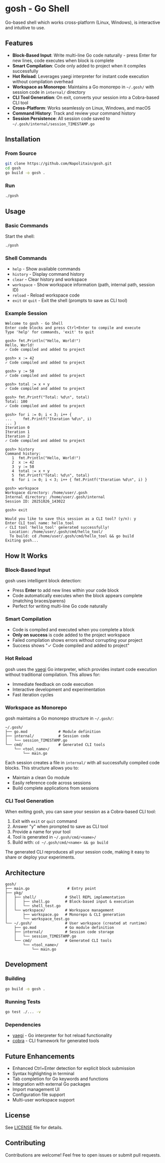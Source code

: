 # gosh - Go Shell

Go-based shell which works cross-platform (Linux, Windows), is interactive and intuitive to use.

## Features

- **Block-Based Input**: Write multi-line Go code naturally - press Enter for new lines, code executes when block is complete
- **Smart Compilation**: Code only added to project when it compiles successfully
- **Hot Reload**: Leverages yaegi interpreter for instant code execution without compilation overhead
- **Workspace as Monorepo**: Maintains a Go monorepo in `~/.gosh/` with session code in `internal/` directory
- **CLI Tool Generation**: On exit, converts your session into a Cobra-based CLI tool
- **Cross-Platform**: Works seamlessly on Linux, Windows, and macOS
- **Command History**: Track and review your command history
- **Session Persistence**: All session code saved to `~/.gosh/internal/session_TIMESTAMP.go`

## Installation

### From Source

```bash
git clone https://github.com/Napolitain/gosh.git
cd gosh
go build -o gosh .
```

### Run

```bash
./gosh
```

## Usage

### Basic Commands

Start the shell:
```bash
./gosh
```

### Shell Commands

- `help` - Show available commands
- `history` - Display command history
- `clear` - Clear history and workspace
- `workspace` - Show workspace information (path, internal path, session ID)
- `reload` - Reload workspace code
- `exit` or `quit` - Exit the shell (prompts to save as CLI tool)

### Example Session

```
Welcome to gosh - Go Shell
Enter code blocks and press Ctrl+Enter to compile and execute
Type 'help' for commands, 'exit' to quit

gosh> fmt.Println("Hello, World!")
Hello, World!
✓ Code compiled and added to project

gosh> x := 42
✓ Code compiled and added to project

gosh> y := 58
✓ Code compiled and added to project

gosh> total := x + y
✓ Code compiled and added to project

gosh> fmt.Printf("Total: %d\n", total)
Total: 100
✓ Code compiled and added to project

gosh> for i := 0; i < 3; i++ {
...     fmt.Printf("Iteration %d\n", i)
... }
Iteration 0
Iteration 1
Iteration 2
✓ Code compiled and added to project

gosh> history
Command history:
   1  fmt.Println("Hello, World!")
   2  x := 42
   3  y := 58
   4  total := x + y
   5  fmt.Printf("Total: %d\n", total)
   6  for i := 0; i < 3; i++ { fmt.Printf("Iteration %d\n", i) }

gosh> workspace
Workspace directory: /home/user/.gosh
Internal directory: /home/user/.gosh/internal
Session ID: 20251026_143022

gosh> exit

Would you like to save this session as a CLI tool? (y/n): y
Enter CLI tool name: hello_tool
✓ CLI tool 'hello_tool' generated successfully!
  Location: /home/user/.gosh/cmd/hello_tool/
  To build: cd /home/user/.gosh/cmd/hello_tool && go build
Exiting gosh...
```

## How It Works

### Block-Based Input

gosh uses intelligent block detection:
- Press **Enter** to add new lines within your code block
- Code automatically executes when the block appears complete (matching braces/parens)
- Perfect for writing multi-line Go code naturally

### Smart Compilation

- Code is compiled and executed when you complete a block
- **Only on success** is code added to the project workspace
- Failed compilation shows errors without corrupting your project
- Success shows "✓ Code compiled and added to project"

### Hot Reload

gosh uses the [yaegi](https://github.com/traefik/yaegi) Go interpreter, which provides instant code execution without traditional compilation. This allows for:

- Immediate feedback on code execution
- Interactive development and experimentation
- Fast iteration cycles

### Workspace as Monorepo

gosh maintains a Go monorepo structure in `~/.gosh/`:

```
~/.gosh/
├── go.mod              # Module definition
├── internal/           # Session code
│   └── session_TIMESTAMP.go
└── cmd/                # Generated CLI tools
    └── <tool_name>/
        └── main.go
```

Each session creates a file in `internal/` with all successfully compiled code blocks. This structure allows you to:
- Maintain a clean Go module
- Easily reference code across sessions
- Build complete applications from sessions

### CLI Tool Generation

When exiting gosh, you can save your session as a Cobra-based CLI tool:

1. Exit with `exit` or `quit` command
2. Answer "y" when prompted to save as CLI tool
3. Provide a name for your tool
4. Tool is generated in `~/.gosh/cmd/<name>/`
5. Build with: `cd ~/.gosh/cmd/<name> && go build`

The generated CLI reproduces all your session code, making it easy to share or deploy your experiments.

## Architecture

```
gosh/
├── main.go                 # Entry point
├── pkg/
│   ├── shell/             # Shell REPL implementation
│   │   ├── shell.go       # Block-based input & execution
│   │   └── shell_test.go
│   └── workspace/         # Workspace management
│       ├── workspace.go   # Monorepo & CLI generation
│       └── workspace_test.go
└── ~/.gosh/               # User workspace (created at runtime)
    ├── go.mod             # Go module definition
    ├── internal/          # Session code storage
    │   └── session_TIMESTAMP.go
    └── cmd/               # Generated CLI tools
        └── <tool_name>/
            └── main.go
```

## Development

### Building

```bash
go build -o gosh .
```

### Running Tests

```bash
go test ./... -v
```

### Dependencies

- [yaegi](https://github.com/traefik/yaegi) - Go interpreter for hot reload functionality
- [cobra](https://github.com/spf13/cobra) - CLI framework for generated tools

## Future Enhancements

- Enhanced Ctrl+Enter detection for explicit block submission
- Syntax highlighting in terminal
- Tab completion for Go keywords and functions
- Integration with external Go packages
- Import management UI
- Configuration file support
- Multi-user workspace support

## License

See [LICENSE](LICENSE) file for details.

## Contributing

Contributions are welcome! Feel free to open issues or submit pull requests.
